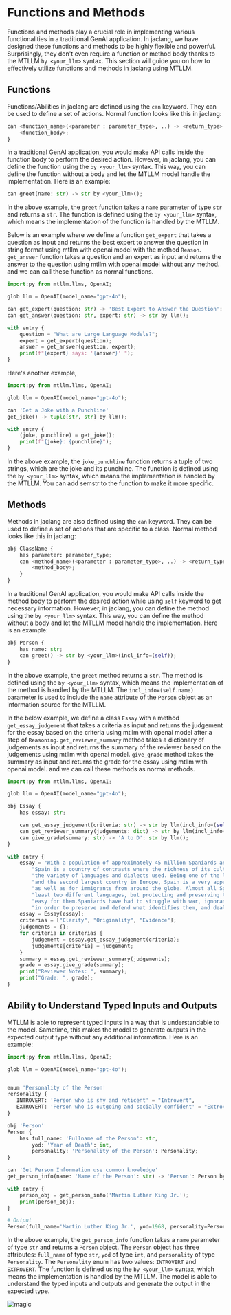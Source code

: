 # Functions and Methods

Functions and methods play a crucial role in implementing various functionalities in a traditional GenAI application. In jaclang, we have designed these functions and methods to be highly flexible and powerful. Surprisingly, they don't even require a function or method body thanks to the MTLLM `by <your_llm>` syntax. This section will guide you on how to effectively utilize functions and methods in jaclang using MTLLM.

## Functions

Functions/Abilities in jaclang are defined using the `can` keyword. They can be used to define a set of actions. Normal function looks like this in jaclang:

```python
can <function_name>(<parameter : parameter_type>, ..) -> <return_type> {
    <function_body>;
}
```

In a traditional GenAI application, you would make API calls inside the function body to perform the desired action. However, in jaclang, you can define the function using the `by <your_llm>` syntax. This way, you can define the function without a body and let the MTLLM model handle the implementation. Here is an example:

```python
can greet(name: str) -> str by <your_llm>();
```

In the above example, the `greet` function takes a `name` parameter of type `str` and returns a `str`. The function is defined using the `by <your_llm>` syntax, which means the implementation of the function is handled by the MTLLM.

Below is an example where we define a function `get_expert` that takes a question as input and returns the best expert to answer the question in string format using mtllm with openai model with the method `Reason`. `get_answer` function takes a question and an expert as input and returns the answer to the question using mtllm with openai model without any method. and we can call these function as normal functions.

```python
import:py from mtllm.llms, OpenAI;

glob llm = OpenAI(model_name="gpt-4o");

can get_expert(question: str) -> 'Best Expert to Answer the Question': str by llm(method='Reason');
can get_answer(question: str, expert: str) -> str by llm();

with entry {
    question = "What are Large Language Models?";
    expert = get_expert(question);
    answer = get_answer(question, expert);
    print(f"{expert} says: '{answer}' ");
}
```

Here's another example,

```python
import:py from mtllm.llms, OpenAI;

glob llm = OpenAI(model_name="gpt-4o");

can 'Get a Joke with a Punchline'
get_joke() -> tuple[str, str] by llm();

with entry {
    (joke, punchline) = get_joke();
    print(f"{joke}: {punchline}");
}
```

In the above example, the `joke_punchline` function returns a tuple of two strings, which are the joke and its punchline. The function is defined using the `by <your_llm>` syntax, which means the implementation is handled by the MTLLM. You can add semstr to the function to make it more specific.


## Methods

Methods in jaclang are also defined using the `can` keyword. They can be used to define a set of actions that are specific to a class. Normal method looks like this in jaclang:

```python
obj ClassName {
    has parameter: parameter_type;
    can <method_name>(<parameter : parameter_type>, ..) -> <return_type> {
        <method_body>;
    }
}
```

In a traditional GenAI application, you would make API calls inside the method body to perform the desired action while using `self` keyword to get necessary information. However, in jaclang, you can define the method using the `by <your_llm>` syntax. This way, you can define the method without a body and let the MTLLM model handle the implementation. Here is an example:

```python
obj Person {
    has name: str;
    can greet() -> str by <your_llm>(incl_info=(self));
}
```

In the above example, the `greet` method returns a `str`. The method is defined using the `by <your_llm>` syntax, which means the implementation of the method is handled by the MTLLM. The `incl_info=(self.name)` parameter is used to include the `name` attribute of the `Person` object as an information source for the MTLLM.

In the below example, we define a class `Essay` with a method `get_essay_judgement` that takes a criteria as input and returns the judgement for the essay based on the criteria using mtllm with openai model after a step of `Reasoning`. `get_reviewer_summary` method takes a dictionary of judgements as input and returns the summary of the reviewer based on the judgements using mtllm with openai model. `give_grade` method takes the summary as input and returns the grade for the essay using mtllm with openai model. and we can call these methods as normal methods.

```python
import:py from mtllm.llms, OpenAI;

glob llm = OpenAI(model_name="gpt-4o");

obj Essay {
    has essay: str;

    can get_essay_judgement(criteria: str) -> str by llm(incl_info=(self.essay));
    can get_reviewer_summary(judgements: dict) -> str by llm(incl_info=(self.essay));
    can give_grade(summary: str) -> 'A to D': str by llm();
}

with entry {
    essay = "With a population of approximately 45 million Spaniards and 3.5 million immigrants,"
        "Spain is a country of contrasts where the richness of its culture blends it up with"
        "the variety of languages and dialects used. Being one of the largest economies worldwide,"
        "and the second largest country in Europe, Spain is a very appealing destination for tourists"
        "as well as for immigrants from around the globe. Almost all Spaniards are used to speaking at"
        "least two different languages, but protecting and preserving that right has not been"
        "easy for them.Spaniards have had to struggle with war, ignorance, criticism and the governments,"
        "in order to preserve and defend what identifies them, and deal with the consequences.";
    essay = Essay(essay);
    criterias = ["Clarity", "Originality", "Evidence"];
    judgements = {};
    for criteria in criterias {
        judgement = essay.get_essay_judgement(criteria);
        judgements[criteria] = judgement;
    }
    summary = essay.get_reviewer_summary(judgements);
    grade = essay.give_grade(summary);
    print("Reviewer Notes: ", summary);
    print("Grade: ", grade);
}
```

## Ability to Understand Typed Inputs and Outputs

MTLLM is able to represent typed inputs in a way that is understandable to the model. Sametime, this makes the model to generate outputs in the expected output type without any additional information. Here is an example:

```python
import:py from mtllm.llms, OpenAI;

glob llm = OpenAI(model_name="gpt-4o");


enum 'Personality of the Person'
Personality {
   INTROVERT: 'Person who is shy and reticent' = "Introvert",
   EXTROVERT: 'Person who is outgoing and socially confident' = "Extrovert"
}

obj 'Person'
Person {
    has full_name: 'Fullname of the Person': str,
        yod: 'Year of Death': int,
        personality: 'Personality of the Person': Personality;
}

can 'Get Person Information use common knowledge'
get_person_info(name: 'Name of the Person': str) -> 'Person': Person by llm();

with entry {
    person_obj = get_person_info('Martin Luther King Jr.');
    print(person_obj);
}
```

```python
# Output
Person(full_name='Martin Luther King Jr.', yod=1968, personality=Personality.INTROVERT)
```

In the above example, the `get_person_info` function takes a `name` parameter of type `str` and returns a `Person` object. The `Person` object has three attributes: `full_name` of type `str`, `yod` of type `int`, and `personality` of type `Personality`. The `Personality` enum has two values: `INTROVERT` and `EXTROVERT`. The function is defined using the `by <your_llm>` syntax, which means the implementation is handled by the MTLLM. The model is able to understand the typed inputs and outputs and generate the output in the expected type.

![magic](https://media1.tenor.com/m/IOEsG9ldvhAAAAAd/mr-bean.gif)

